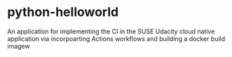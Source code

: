 # python-helloworld
An application for implementing the CI in the SUSE Udacity cloud native application via incorpoarting Actions workflows and building a docker build imagew
